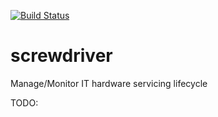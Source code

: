 [![Build Status](https://travis-ci.com/NickMns/screwdriver.svg?branch=master)](https://travis-ci.com/NickMns/screwdriver)

# screwdriver
Manage/Monitor IT hardware servicing lifecycle

TODO:
